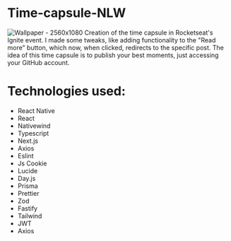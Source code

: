 # Time-capsule-NLW
![Wallpaper - 2560x1080](https://github.com/JorgeCJ/Time-capsule-NLW/assets/127647774/f411e54d-3940-4532-a471-804adc57dd32)
Creation of the time capsule in Rocketseat's Ignite event. I made some tweaks, like adding functionality to the "Read more" button, which now, when clicked, redirects to the specific post. The idea of this time capsule is to publish your best moments, just accessing your GitHub account.
# **Technologies used:**
- React Native
- React
- Nativewind
- Typescript
- Next.js
- Axios
- Eslint
- Js Cookie
- Lucide
- Day.js
- Prisma
- Prettier
- Zod
- Fastify
- Tailwind
- JWT
- Axios
